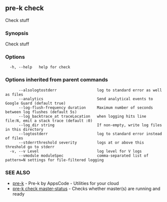 ## pre-k check

Check stuff

### Synopsis

Check stuff

### Options

```
  -h, --help   help for check
```

### Options inherited from parent commands

```
      --alsologtostderr                  log to standard error as well as files
      --analytics                        Send analytical events to Google Guard (default true)
      --log-flush-frequency duration     Maximum number of seconds between log flushes (default 5s)
      --log_backtrace_at traceLocation   when logging hits line file:N, emit a stack trace (default :0)
      --log_dir string                   If non-empty, write log files in this directory
      --logtostderr                      log to standard error instead of files
      --stderrthreshold severity         logs at or above this threshold go to stderr
  -v, --v Level                          log level for V logs
      --vmodule moduleSpec               comma-separated list of pattern=N settings for file-filtered logging
```

### SEE ALSO

* [pre-k](pre-k.md)	 - Pre-k by AppsCode - Utilities for your cloud
* [pre-k check master-status](pre-k_check_master-status.md)	 - Checks whether master(s) are running and ready

